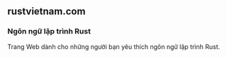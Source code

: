 ## rustvietnam.com
### Ngôn ngữ lập trình Rust
Trang Web dành cho những người bạn yêu thích ngôn ngữ lập trình Rust.
